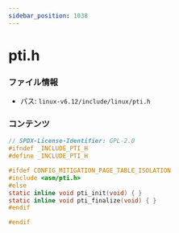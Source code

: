 ```yaml
---
sidebar_position: 1038
---
```

# pti.h

### ファイル情報

- パス: `linux-v6.12/include/linux/pti.h`

### コンテンツ

```h
// SPDX-License-Identifier: GPL-2.0
#ifndef _INCLUDE_PTI_H
#define _INCLUDE_PTI_H

#ifdef CONFIG_MITIGATION_PAGE_TABLE_ISOLATION
#include <asm/pti.h>
#else
static inline void pti_init(void) { }
static inline void pti_finalize(void) { }
#endif

#endif

```
